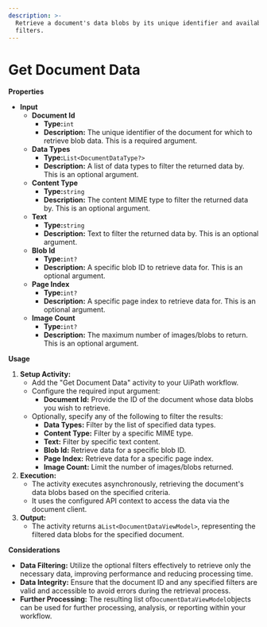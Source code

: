 ```yaml
---
description: >-
  Retrieve a document's data blobs by its unique identifier and available
  filters.
---
```


# Get Document Data

**Properties**

* **Input**
  * **Document Id**
    * **Type:**`int`
    * **Description:** The unique identifier of the document for which to retrieve blob data. This is a required argument.
  * **Data Types**
    * **Type:**`List<DocumentDataType?>`
    * **Description:** A list of data types to filter the returned data by. This is an optional argument.
  * **Content Type**
    * **Type:**`string`
    * **Description:** The content MIME type to filter the returned data by. This is an optional argument.
  * **Text**
    * **Type:**`string`
    * **Description:** Text to filter the returned data by. This is an optional argument.
  * **Blob Id**
    * **Type:**`int?`
    * **Description:** A specific blob ID to retrieve data for. This is an optional argument.
  * **Page Index**
    * **Type:**`int?`
    * **Description:** A specific page index to retrieve data for. This is an optional argument.
  * **Image Count**
    * **Type:**`int?`
    * **Description:** The maximum number of images/blobs to return. This is an optional argument.

**Usage**

1. **Setup Activity:**
   * Add the "Get Document Data" activity to your UiPath workflow.
   * Configure the required input argument:
     * **Document Id:** Provide the ID of the document whose data blobs you wish to retrieve.
   * Optionally, specify any of the following to filter the results:
     * **Data Types:** Filter by the list of specified data types.
     * **Content Type:** Filter by a specific MIME type.
     * **Text:** Filter by specific text content.
     * **Blob Id:** Retrieve data for a specific blob ID.
     * **Page Index:** Retrieve data for a specific page index.
     * **Image Count:** Limit the number of images/blobs returned.
2. **Execution:**
   * The activity executes asynchronously, retrieving the document's data blobs based on the specified criteria.
   * It uses the configured API context to access the data via the document client.
3. **Output:**
   * The activity returns a`List<DocumentDataViewModel>`, representing the filtered data blobs for the specified document.

**Considerations**

* **Data Filtering:** Utilize the optional filters effectively to retrieve only the necessary data, improving performance and reducing processing time.
* **Data Integrity:** Ensure that the document ID and any specified filters are valid and accessible to avoid errors during the retrieval process.
* **Further Processing:** The resulting list of`DocumentDataViewModel`objects can be used for further processing, analysis, or reporting within your workflow.
